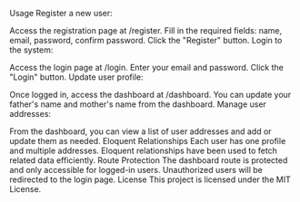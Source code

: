 Usage
Register a new user:

Access the registration page at /register.
Fill in the required fields: name, email, password, confirm password.
Click the "Register" button.
Login to the system:

Access the login page at /login.
Enter your email and password.
Click the "Login" button.
Update user profile:

Once logged in, access the dashboard at /dashboard.
You can update your father's name and mother's name from the dashboard.
Manage user addresses:

From the dashboard, you can view a list of user addresses and add or update them as needed.
Eloquent Relationships
Each user has one profile and multiple addresses.
Eloquent relationships have been used to fetch related data efficiently.
Route Protection
The dashboard route is protected and only accessible for logged-in users.
Unauthorized users will be redirected to the login page.
License
This project is licensed under the MIT License.

